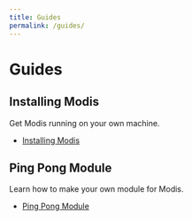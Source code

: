 ```yaml
---
title: Guides
permalink: /guides/
---
```


# Guides

## Installing Modis

Get Modis running on your own machine.
- [Installing Modis](./guides/setup.md)

## Ping Pong Module

Learn how to make your own module for Modis.
- [Ping Pong Module](./guides/ping-pong.md)